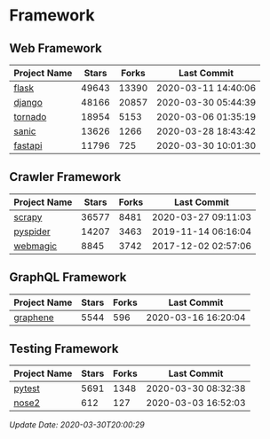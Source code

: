 # Framework

## Web Framework

| Project Name | Stars | Forks | Last Commit |
| ------------ | ----- | ----- | ----------- |
| [flask](https://github.com/pallets/flask) | 49643 | 13390 | 2020-03-11 14:40:06 |
| [django](https://github.com/django/django) | 48166 | 20857 | 2020-03-30 05:44:39 |
| [tornado](https://github.com/tornadoweb/tornado) | 18954 | 5153 | 2020-03-06 01:35:19 |
| [sanic](https://github.com/huge-success/sanic) | 13626 | 1266 | 2020-03-28 18:43:42 |
| [fastapi](https://github.com/tiangolo/fastapi) | 11796 | 725 | 2020-03-30 10:01:30 |

## Crawler Framework

| Project Name | Stars | Forks | Last Commit |
| ------------ | ----- | ----- | ----------- |
| [scrapy](https://github.com/scrapy/scrapy) | 36577 | 8481 | 2020-03-27 09:11:03 |
| [pyspider](https://github.com/binux/pyspider) | 14207 | 3463 | 2019-11-14 06:16:04 |
| [webmagic](https://github.com/code4craft/webmagic) | 8845 | 3742 | 2017-12-02 02:57:06 |

## GraphQL Framework

| Project Name | Stars | Forks | Last Commit |
| ------------ | ----- | ----- | ----------- |
| [graphene](https://github.com/graphql-python/graphene) | 5544 | 596 | 2020-03-16 16:20:04 |

## Testing Framework

| Project Name | Stars | Forks | Last Commit |
| ------------ | ----- | ----- | ----------- |
| [pytest](https://github.com/pytest-dev/pytest) | 5691 | 1348 | 2020-03-30 08:32:38 |
| [nose2](https://github.com/nose-devs/nose2) | 612 | 127 | 2020-03-03 16:52:03 |

*Update Date: 2020-03-30T20:00:29*